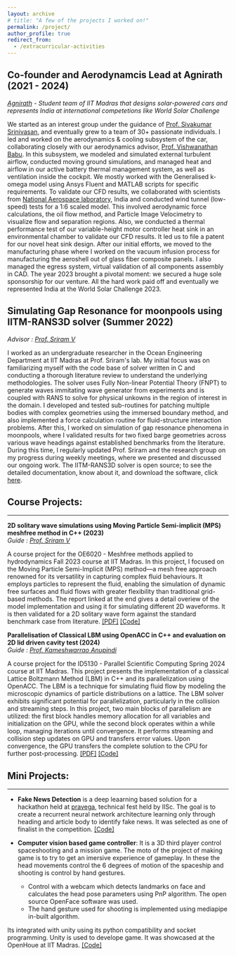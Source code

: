 ```yaml
---
layout: archive
# title: "A few of the projects I worked on!"
permalink: /project/
author_profile: true
redirect_from:
  - /extracurricular-activities
---
```

## Co-founder and Aerodynamcis Lead at Agnirath (2021 - 2024)
*[Agnirath](https://www.agnirath.in/) - Student team of IIT Madras that designs solar-powered cars and represents India at international competetions like World Solar Challenge*

We started as an interest group under the guidance of [Prof. Sivakumar Srinivasan](https://iitm.irins.org/profile/10107#experience_information_panel), and eventually grew to a team of 30+ passionate individuals. I led and worked on the aerodynamics & cooling subsystem of the car, collaborating closely with our aerodynamics advisor, [Prof. Vishwanathan Babu](https://iitm.irins.org/profile/10330). In this subsystem, we modeled and simulated external turbulent airflow, conducted moving ground simulations, and managed heat and airflow in our active battery thermal management system, as well as ventilation inside the cockpit. We mostly worked with the Generalised k-omega model using Ansys Fluent and MATLAB scripts for specific requirements. To validate our CFD results, we collaborated with scientists from [National Aerospace laboratory](https://www.nal.res.in/), India and conducted wind tunnel (low-speed) tests for a 1:6 scaled model. This involved aerodynamic force calculations, the oil flow method, and Particle Image Velocimetry to visualize flow and separation regions. Also, we conducted a thermal performance test of our variable-height motor controller heat sink in an environmental chamber to validate our CFD results. It led us to file a patent for our novel heat sink design. After our initial efforts, we moved to the manufacturing phase where I worked on the vacuum infusion process for manufacturing the aeroshell out of glass fiber composite panels. I also managed the egress system, virtual validation of all components assembly in CAD. The year 2023 brought a pivotal moment: we secured a huge sole sponsorship for our venture. All the hard work paid off and eventually we represented India at the World Solar Challenge 2023. 

## Simulating Gap Resonance for moonpools using IITM-RANS3D solver (Summer 2022)
*Advisor : [Prof. Sriram V](https://home.iitm.ac.in/vsriram/)*

I worked as an undergraduate researcher in the Ocean Engineering Department at IIT Madras at Prof. Sriram's lab. My initial focus was on familiarizing myself with the code base of solver written in C and conducting a thorough literature review to understand the underlying methodologies. The solver uses Fully Non-linear Potential Theory (FNPT) to generate waves immitating wave generator from experiments and is coupled with RANS to solve for physical unkowns in the region of interest in the domain. I developed and tested sub-routines for patching multiple bodies with complex geometries using the immersed boundary method, and also implemented a force calculation routine for fluid-structure interaction problems. After this, I worked on simulation of gap resonance phenomena in moonpools, where I validated results for two fixed barge geometries across various wave headings against established benchmarks from the literature. During this time, I regularly updated Prof. Sriram and the research group on my progress during weekly meetings, where we presented and discussed our ongoing work. The IITM-RANS3D solver is open source; to see the detailed documentation, know about it, and download the software, click [here](https://home.iitm.ac.in/vsriram/index.php/research/iitm-rans3d/).

## Course Projects:
****************************************

**2D solitary wave simulations using Moving Particle Semi-implicit (MPS) meshfree method in C++ (2023)**  
*Guide : [Prof. Sriram V](https://home.iitm.ac.in/vsriram/)*

A course project for the OE6020 - Meshfree methods applied to hydrodynamics Fall 2023 course at IIT Madras. In this project, I focused on the Moving Particle Semi-Implicit (MPS) method—a mesh free approach renowned for its versatility in capturing complex fluid behaviours. It employs particles to represent the fluid, enabling the simulation of dynamic free surfaces and fluid flows with greater flexibility than traditional grid-based methods. The report linked at the end gives a detail overiew of the model implementation and using it for simulating different 2D waveforms. It is then validated for a 2D solitary wave form against the standard benchmark case from literature. [[PDF]](https://github.com/Kartik2605/2D-Wave-simulation-using-Moving-Particle-Implicit-method/blob/main/Report.pdf) [[Code]](https://github.com/Kartik2605/2D-Wave-simulation-using-Moving-Particle-Implicit-method)

**Parallelisation of Classical LBM using OpenACC in C++ and evaluation on 2D lid driven cavity test (2024)**  
*Guide : [Prof. Kameshwarrao Anupindi](https://home.iitm.ac.in/kanupindi/)*

A course project for the ID5130 - Parallel Scientific Computing Spring 2024 course at IIT Madras. This project presents the implementation of a classical Lattice Boltzmann Method (LBM) in C++ and its parallelization using OpenACC. The LBM is a technique for simulating fluid flow by modeling the microscopic dynamics of particle distributions on a lattice. The LBM solver exhibits significant potential for parallelization, particularly in the collision and streaming steps. In this project, two main blocks of parallelism are utilized: the first block handles memory allocation for all variables and initialization on the GPU, while the second block operates within a while loop, managing iterations until convergence. It performs streaming and collision step updates on GPU and transfers error values. Upon convergence, the GPU transfers the complete solution to the CPU for further post-processing. [[PDF]](https://github.com/Kartik2605/GPU-Parallelised-Classical-LBM-and-evaluation-on-2D-Lid-Driven-cavity-test./blob/main/Report.pdf) [[Code]](https://github.com/Kartik2605/GPU-Parallelised-Classical-LBM-and-evaluation-on-2D-Lid-Driven-cavity-test.)


## Mini Projects:
****************************************
<!-- ### A list of small projects which required less than a couple of weeks to work on: -->
<!-- * [**Bass Booster**](https://github.com/nsidn98/Bass-Treble-Booster): A pythonic way to overlay another layer of bass in audio files. I was motivated to try out this after hearing this [bass boosted version](https://www.youtube.com/watch?v=VmITSg23CTY) of Attention by Charlie Puth. Can also work as a treble booster. -->

* **Fake News Detection** is a deep leaarning based solution for a hackathon held at [pravega](https://www.pravega.in/?i=1), technical fest held by IISc. The goal is to create a recurrent neural network architecture learning only through heading and article body to identify fake news. It was selected as one of finalist in the competition. [[Code]](https://github.com/Kartik2605/fake-news-detector)

* **Computer vision based game controller**: It is a 3D third player control spaceshooting and a mission game. The moto of the project of making game is to try to get an imersive experience of gameplay. In these the head movements control the 6 degrees of motion of the spaceship and shooting is control by hand gestures.
  - Control with a webcam which detects landmarks on face and calculates the head pose parameters using PnP algorithm. The open source OpenFace software was used.
  - The hand gesture used for shooting is implemented using mediapipe in-built algorithm.
  
Its integrated with unity using its python compatibility and socket programming. Unity is used to develope game. It was showcased at the OpenHoue at IIT Madras. [[Code]](https://github.com/Kartik2605/REBOOT--CVI)

<!-- * **Music with Numbers**: I like to play piano when I am bored or want to cheer myself. I have always been intrigued by Beethoven's music. I came across a video about the math behind some of his musical masterpieces which inspierd me to write this small piece of code to convert the first few digits of ![pi](http://latex.codecogs.com/gif.latex?%5Cpi) and ![e](http://latex.codecogs.com/gif.latex?e) to music on different pentatonic scales. Different scales can be chosen to make the music with numbers. Here are examples of music generated from [pi](https://drive.google.com/file/d/1xqlR9W704Lurq1qHxuNgQ2DjXlNhA3L8/view?usp=sharing) and [e](https://drive.google.com/file/d/1BCA1s1jsqApCm0oZtBV60-okhJHtmDkn/view?usp=sharing). [[Code]](https://github.com/nsidn98/Music-with-numbers) -->

<!-- * **Games**: A few of the games implemented 
  - Conway's Game of Life
  - Car Racer: The video game of traversing a car through a road just like the DeepTraffic Competition.
  - Maze Solver: Solves mazes with input image
  [[Code]](https://github.com/nsidn98/Games) -->



